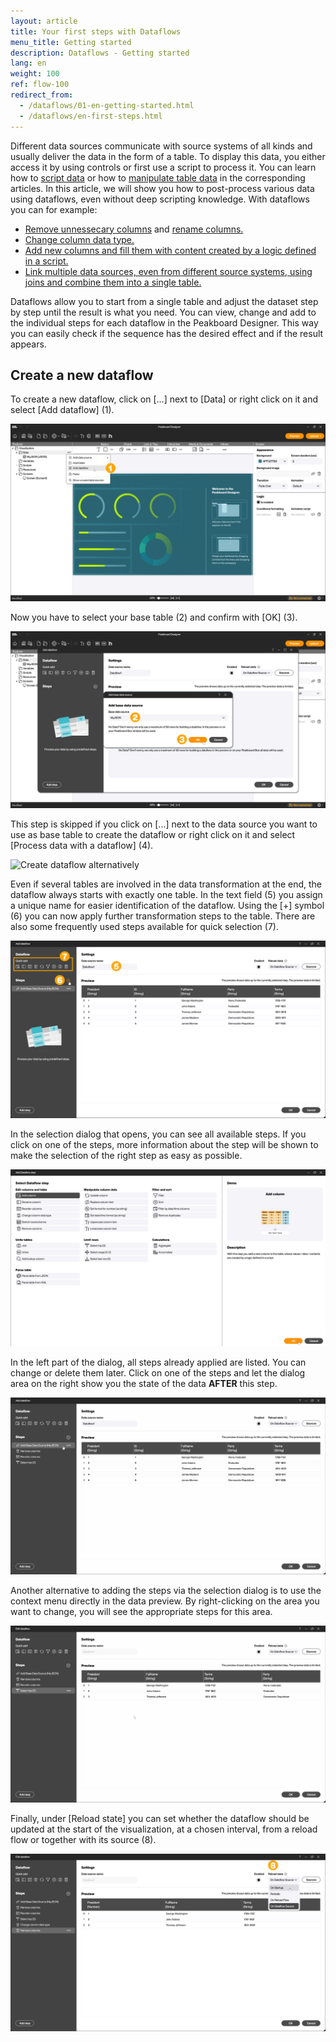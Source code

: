 ```yaml
---
layout: article
title: Your first steps with Dataflows 
menu_title: Getting started
description: Dataflows - Getting started
lang: en
weight: 100
ref: flow-100
redirect_from:
  - /dataflows/01-en-getting-started.html
  - /dataflows/en-first-steps.html
---
```


Different data sources communicate with source systems of all kinds and usually deliver the data in the form of a table.
To display this data, you either access it by using controls or first use a script to process it.
You can learn how to [script data](/scripting/en-table-data.html) or how to [manipulate table data](/scripting/en-manipulating-table-data.html) in the corresponding articles.
In this article, we will show you how to post-process various data using dataflows, even without deep scripting knowledge.
With dataflows you can for example:  

* [Remove unnessecary columns](/dataflows/en-edit-columns.html#remove-columns) and [rename columns.](/dataflows/en-edit-columns.html#rename-column)
* [Change column data type.](/dataflows/en-edit-columns.html#change-column-data-type)
* [Add new columns and fill them with content created by a logic defined in a script.](/dataflows/en-edit-columns.html)
* [Link multiple data sources, even from different source systems, using joins and combine them into a single table.](/dataflows/en-unite-tables.html)

Dataflows allow you to start from a single table and adjust the dataset step by step until the result is what you need.
You can view, change and add to the individual steps for each dataflow in the Peakboard Designer.
This way you can easily check if the sequence has the desired effect and if the result appears.

## Create a new dataflow

To create a new dataflow, click on [...] next to [Data] or right click on it and select [Add dataflow] (1).

![Create dataflow](/assets/images/dataflows/getting-started/en_dataflows_create-01.png)

Now you have to select your base table (2) and confirm with [OK] (3).

![Select base table](/assets/images/dataflows/getting-started/en_dataflows_create-02.png)

This step is skipped if you click on [...] next to the data source you want to use as base table to create the dataflow or right click on it and select [Process data with a dataflow] (4).

![Create dataflow alternatively](/assets/images/dataflows/en_getting-started/dataflows_create-03.png)

Even if several tables are involved in the data transformation at the end, the dataflow always starts with exactly one table.
In the text field (5) you assign a unique name for easier identification of the dataflow.
Using the [+] symbol (6) you can now apply further transformation steps to the table. There are also some frequently used steps available for quick selection (7).

![Add step](/assets/images/dataflows/getting-started/en_dataflows_create-04.png)

In the selection dialog that opens, you can see all available steps. If you click on one of the steps, more information about the step will be shown to make the selection of the right step as easy as possible.

![Add step dialog](/assets/images/dataflows/getting-started/en_dataflows_create-05.png)

In the left part of the dialog, all steps already applied are listed.
You can change or delete them later.
Click on one of the steps and let the dialog area on the right show you the state of the data **AFTER** this step.

![Result](/assets/images/dataflows/getting-started/en_dataflows_create-01.gif)

Another alternative to adding the steps via the selection dialog is to use the context menu directly in the data preview.
By right-clicking on the area you want to change, you will see the appropriate steps for this area.

![Context menu](/assets/images/dataflows/getting-started/en_dataflows_create-02.gif)

Finally, under [Reload state] you can set whether the dataflow should be updated at the start of the visualization, at a chosen interval, from a reload flow or together with its source (8).

![Reload state](/assets/images/dataflows/getting-started/en_dataflows_create-06.png)
